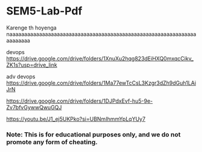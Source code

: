 # SEM5-Lab-Pdf
Karenge th hoyenga naaaaaaaaaaaaaaaaaaaaaaaaaaaaaaaaaaaaaaaaaaaaaaaaaaaaaaaaaaaaaaaaaaaaaaa

devops 
https://drive.google.com/drive/folders/1XnuXu2hqg823dEiHXQ0mxqcCikv_ZK1s?usp=drive_link


adv devops
https://drive.google.com/drive/folders/1Ma77ewTcCsL3Kzgr3dZh9dGuh1LAiJrN

https://drive.google.com/drive/folders/1DJPdxEvf-hu5-9e-Zv7bfvGywwQwuGQJ

https://youtu.be/J1_ej5UKPko?si=UBNmIhmmYpLqYUy7

### Note: This is for educational purposes only, and we do not promote any form of cheating.

